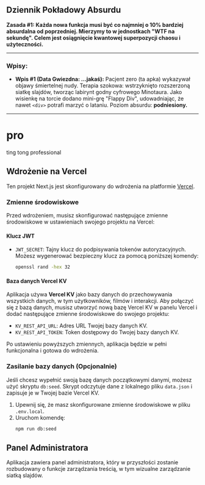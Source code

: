 ## Dziennik Pokładowy Absurdu

**Zasada #1: Każda nowa funkcja musi być co najmniej o 10% bardziej absurdalna od poprzedniej. Mierzymy to w jednostkach "WTF na sekundę". Celem jest osiągnięcie kwantowej superpozycji chaosu i użyteczności.**

---

### Wpisy:

*   **Wpis #1 (Data Gwiezdna: ...jakaś):** Pacjent zero (ta apka) wykazywał objawy śmiertelnej nudy. Terapia szokowa: wstrzyknięto rozszerzoną siatkę slajdów, tworząc labirynt godny cyfrowego Minotaura. Jako wisienkę na torcie dodano mini-grę "Flappy Div", udowadniając, że nawet `<div>` potrafi marzyć o lataniu. Poziom absurdu: **podniesiony.**

---

# pro
ting tong professional

## Wdrożenie na Vercel

Ten projekt Next.js jest skonfigurowany do wdrożenia na platformie [Vercel](https://vercel.com/).

### Zmienne środowiskowe

Przed wdrożeniem, musisz skonfigurować następujące zmienne środowiskowe w ustawieniach swojego projektu na Vercel:

#### Klucz JWT

-   `JWT_SECRET`: Tajny klucz do podpisywania tokenów autoryzacyjnych. Możesz wygenerować bezpieczny klucz za pomocą poniższej komendy:
    ```bash
    openssl rand -hex 32
    ```

#### Baza danych Vercel KV

Aplikacja używa **Vercel KV** jako bazy danych do przechowywania wszystkich danych, w tym użytkowników, filmów i interakcji. Aby połączyć się z bazą danych, musisz utworzyć nową bazę Vercel KV w panelu Vercel i dodać następujące zmienne środowiskowe do swojego projektu:

-   `KV_REST_API_URL`: Adres URL Twojej bazy danych KV.
-   `KV_REST_API_TOKEN`: Token dostępowy do Twojej bazy danych KV.

Po ustawieniu powyższych zmiennych, aplikacja będzie w pełni funkcjonalna i gotowa do wdrożenia.

### Zasilanie bazy danych (Opcjonalnie)

Jeśli chcesz wypełnić swoją bazę danych początkowymi danymi, możesz użyć skryptu `db:seed`. Skrypt odczytuje dane z lokalnego pliku `data.json` i zapisuje je w Twojej bazie Vercel KV.

1.  Upewnij się, że masz skonfigurowane zmienne środowiskowe w pliku `.env.local`.
2.  Uruchom komendę:
    ```bash
    npm run db:seed
    ```

## Panel Administratora

Aplikacja zawiera panel administratora, który w przyszłości zostanie rozbudowany o funkcje zarządzania treścią, w tym wizualne zarządzanie siatką slajdów.
